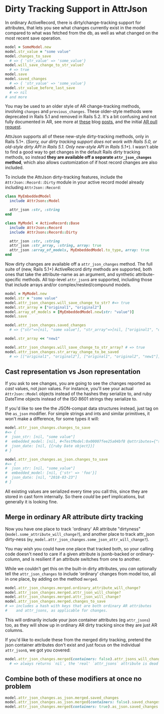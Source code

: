 # Dirty Tracking Support in AttrJson

In ordinary ActiveRecord, there is dirty/change-tracking support for attributes,
that lets you see what changes currently exist in the model compared to what
was fetched from the db, as well as what changed on the most recent save operation.

```ruby
model = SomeModel.new
model.str_value = "some value"
model.changes_to_save
  # => { 'str_value' => 'some_value'}
model.will_save_change_to_str_value?
  # => true
model.save
model.saved_changes
  # => { 'str_value' => 'some_value'}
model.str_value_before_last_save
  # => nil
# and more
```

You may be used to an older style of AR change-tracking methods,
involving `changes` and `previous_changes`. These older-style methods were
deprecated in Rails 5.1 and removed in Rails 5.2.  It's a bit confusing and not
fully documented in AR, see more at
[these](https://www.levups.com/en/blog/2017/undocumented-dirty-attributes-activerecord-changes-rails51.html)
blog [posts](https://www.ombulabs.com/blog/rails/upgrades/active-record-5-1-api-changes.html),
and the initial [AR pull request](https://github.com/rails/rails/pull/25337).

AttrJson supports all of these new-style dirty-tracking methods, only
in Rails 5.1+. (*Sorry, our dirty tracking support does not work with Rails 5.0,
or old-style dirty API in Rails 5.1. Only new-style API in Rails 5.1+*). I wasn't
able to find a good way to get changes in the default Rails dirty tracking methods,
so instead **they are available off a separate `attr_json_changes` method**,
which also allows customization of if host record changes are also included.

To include the AttrJson dirty-tracking features, include the
`AttrJson::Record::Dirty` module in your active record model already including
`AttrJson::Record`:

```ruby
class MyEmbeddedModel
  include AttrJson::Model

  attr_json :str, :string
end

class MyModel < ActiveRecord::Base
  include AttrJson::Record
  include AttrJson::Record::Dirty

  attr_json :str, :string
  attr_json :str_array, :string, array: true
  attr_json :array_of_models, MyEmbeddedModel.to_type, array: true
end
```

Now dirty changes are available off a `attr_json_changes` method.
The full suite of (new, Rails 5.1+) ActiveRecord dirty methods are supported,
both ones that take the attribute-name as an argument, and synthetic attribute-specific
methods. All top-level `attr_json`s are supported, including those that
include arrays and/or complex/nested/compound models.

```ruby
model = MyModel.new
model.str = "some value"
model.attr_json_changes.will_save_change_to_str? #=> true
model.str_array = ["original1", "original2"]
model.array_of_models = [MyEmbeddedModel.new(str: "value")]
model.save

model.attr_json_changes.saved_changes
  # => {"str"=>[nil, "some value"], "str_array"=>[nil, ["original1", "original2"]], "array_of_models"=>[nil, [#<MyEmbeddedModel:0x00007fb285d12330 @attributes={"str"=>"value"}, @validation_context=nil, @errors=#<ActiveModel::Errors:0x00007fb285d00400 @base=#<MyEmbeddedModel:0x00007fb285d12330 ...>, @messages={}, @details={}>>]]

model.str_array << "new1"

model.attr_json_changes.will_save_change_to_str_array? # => true
model.attr_json_changes.str_array_change_to_be_saved
  # => [["original1", "original2"], ["original1", "original2", "new1"]]
```

## Cast representation vs Json representation

If you ask to see changes, you are going to see the changes reported as _cast_ values,
not _json_ values. For instance, you'll see your actual `AttrJson::Model`
objects instead of the hashes they serialize to, and ruby DateTime objects instead
of the ISO 8601 strings they serialize to.

If you'd like to see the the JSON-compat data structures instead, just tag
on the `as_json` modifier. For simple strings and ints and similar primitives,
it won't make a difference, for some types it will:

```ruby
model.attr_json_changes.changes_to_save
#=> {
#  json_str: [nil, "some value"]
#  embedded_model: [nil, #<TestModel:0x00007fee25a04bf8 @attributes={"str"=>"foo"}>]
#  json_date: [nil, {{ruby Date object}}]
# }

model.attr_json_changes.as_json.changes_to_save
#=> {
#  json_str: [nil, "some_value"]
#  embedded_model: [nil, {'str' => 'foo'}]
#  json_date: [nil, "2018-03-23"]
# }

```

All existing values are serialized every time you call this, since they are stored
in cast form internally. So there _could_ be perf implications, but generally it is looking fine.

## Merge in ordinary AR attribute dirty tracking

Now you have one place to track 'ordinary' AR attribute "dirtyness"
(`model.some_attribute_will_change?`), and another place to track attr_json
dirty-ness (`my_model.attr_json_changes.some_json_attr_will_change?`).

You may wish you could have one place that tracked both, so your calling code
doesn't need to care if a given attribute is jsonb-backed or ordinary-column, and
is resilient if an attribute switches from one to another.

While we couldn't get this on the built-in dirty attributes, you *can* optionally
tell the `attr_json_changes` to include 'ordinary' changes from model too,
all in one place, by adding on the method `merged`.

```ruby
model.attr_json_changes.merged.ordinary_attribute_will_change?
model.attr_json_changes.merged.attr_json_will_change?
model.attr_json_changes.merged.attr_json_will_change?
model.attr_json_changes.merged.changes_to_save
# => includes a hash with keys that are both ordinary AR attributes
#    and attr_jsons, as applicable for changes.
```

This will ordinarily include your json container attributes (eg `attr_jsons`)
too, as they will show up in ordinary AR dirty tracking since they are just AR
columns.

If you'd like to exclude these from the merged dirty tracking, pretend the json
container attributes don't exist and just focus on the individual `attr_json`s,
we got you covered:

```ruby
model.attr_json_changes.merged(containers: false).attr_jsons_will_change?
  # => always returns `nil`, the 'real' `attr_jsons` attribute is dead to us.
```

## Combine both of these modifiers at once no problem

```ruby
model.attr_json_changes.as_json.merged.saved_changes
model.attr_json_changes.as_json.merged(containers: false).saved_changes
model.attr_json_changes.merged(containers: true).as_json.saved_changes
```
